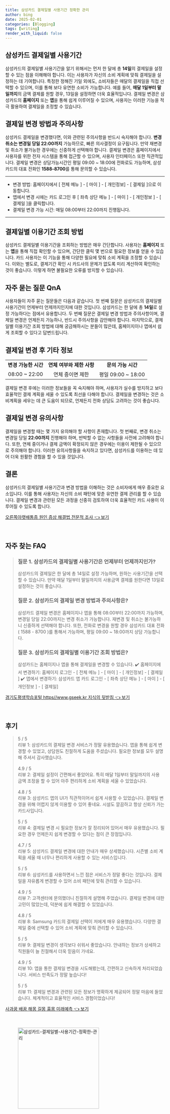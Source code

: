 ```yaml
---
title: 삼성카드 결제일별 사용기간 정확한 관리
author: bing
date: 2025-02-01
categories: [Blogging]
tags: [writing]
render_with_liquid: false
---
```



<h2 id='삼성카드_결제일_사용기간'>삼성카드 결제일별 사용기간</h2>

<p>삼성카드의 결제일별 사용기간을 알기 위해서는 먼저 한 달에 총 <b>14일</b>의 결제일을 설정할 수 있는 점을 이해해야 합니다. 이는 사용자가 자신의 소비 계획에 맞춰 결제일을 설정하는 데 기여합니다. 특정한 정해진 기일 외에도, 소비자들은 매달의 결제일을 직접 선택할 수 있으며, 이를 통해 보다 유연한 소비가 가능합니다. 예를 들어, <b>매달 1일부터 말일까지</b>의 금액 결제를 원할 경우, 13일을 설정하면 더욱 효율적입니다. 결제일 변경은 삼성카드의 <b>홈페이지</b> 또는 <b>앱</b>을 통해 쉽게 이루어질 수 있으며, 사용자는 이러한 기능을 적극 활용하여 결제일을 조정할 수 있습니다.</p>

<h2 id='결제일_변경_방법과_주의사항'>결제일 변경 방법과 주의사항</h2>

<p>삼성카드 결제일을 변경했다면, 이와 관련된 주의사항을 반드시 숙지해야 합니다. <b>변경 취소는 변경일 당일 22:00까지</b> 가능하므로, 빠른 의사결정이 요구됩니다. 만약 재변경 및 취소가 불가능한 경우에는 신중하게 선택해야 합니다. 결제일 변경은 홈페이지에서 사용자를 위한 전자 시스템을 통해 접근할 수 있으며, 사용자 인터페이스 또한 직관적입니다. 결제일 변경은 상담가능시간인 평일 09:00 ~ 18:00에 전화로도 가능하며, 삼성카드의 대표 전화인 <b>1588-8700</b>를 통해 문의할 수 있습니다.</p>

<hr />

<ul>
    <li>변경 방법: 홈페이지에서 [ 전체 메뉴 ] - [ 마이 ] - [ 개인정보] - [ 결제일 ]으로 이동합니다.</li>
    <li>앱에서 변경 시에는 카드 로그인 후 [ 좌측 상단 메뉴 ] - [ 마이 ] - [ 개인정보 ] - [ 결제일 ]을 클릭합니다.</li>
    <li>결제일 변경 가능 시간: 매일 08:00부터 22:00까지 진행됩니다.</li>
</ul>

<hr />

<h2 id='결제일별_이용기간_조회_방법'>결제일별 이용기간 조회 방법</h2>

<p>삼성카드 결제일별 이용기간을 조회하는 방법은 매우 간단합니다. 사용자는 <b>홈페이지</b> 또는 <b>앱</b>을 통해 직접 확인할 수 있으며, 간단한 클릭 몇 번으로 필요한 정보를 얻을 수 있습니다. 카드 사용자는 이 기능을 통해 다양한 필요에 맞춰 소비 계획을 조정할 수 있습니다. 이와는 별도로, 결제기간 확인 시 카드사의 문제가 없도록 미리 계산하여 확인하는 것이 좋습니다. 이렇게 하면 불필요한 오류를 방지할 수 있습니다.</p>

<h2 id='자주_묻는_질문_QnA'>자주 묻는 질문 QnA</h2>

<p>사용자들이 자주 묻는 질문들은 다음과 같습니다. 첫 번째 질문은 삼성카드의 결제일별 사용기간이 언제부터 언제까지인지에 대한 것입니다. 삼성카드는 한 달에 총 <b>14일</b>로 설정 가능하다는 점에서 유용합니다. 두 번째 질문은 결제일 변경 방법과 주의사항이며, 결제일 변경은 언제든지 가능하나, 반드시 주의사항을 감안해야 합니다. 마지막으로, 결제일별 이용기간 조회 방법에 대해 궁금해하시는 분들이 많은데, 홈페이지이나 앱에서 쉽게 조회할 수 있다고 답변드립니다.</p>

<h2 id='결제일_변경후_기타_정보'>결제일 변경 후 기타 정보</h2>

<table>
    <tr>
        <td style="text-align: center; height: 17px;"><b>변경 가능한 시간</b></td>
        <td style="text-align: center; height: 17px;"><b>연체 여부와 제한 사항</b></td>
        <td style="text-align: center; height: 17px;"><b>문의 가능 시간</b></td>
    </tr>
    <tr>
        <td style="text-align: center; height: 17px;">08:00 ~ 22:00</td>
        <td style="text-align: center; height: 17px;">연체 중이면 제한</td>
        <td style="text-align: center; height: 17px;">평일 09:00 ~ 18:00</td>
    </tr>
</table>

<p>결제일 변경 후에는 이러한 정보들을 꼭 숙지해야 하며, 사용자가 실수를 방지하고 보다 효율적인 결제 계획을 세울 수 있도록 최선을 다해야 합니다. 결제일을 변경하는 것은 소비계획을 세우는 데 큰 도움이 되므로, 언제든지 전화 상담도 고려하는 것이 좋습니다.</p>

<h2 id='결제일_변경_유의사항'>결제일 변경 유의사항</h2>

<p>결제일을 변경할 때는 몇 가지 유의해야 할 사항이 존재합니다. 첫 번째로, 변경 취소는 변경일 당일 <b>22:00까지</b> 진행해야 하며, 반박할 수 없는 사항들을 사전에 고려해야 합니다. 또한, 연체 중이거나 결제 금액이 확정되지 않은 경우에는 이용이 제한될 수 있으므로 주의해야 합니다. 이러한 유의사항들을 숙지하고 있다면, 삼성카드를 이용하는 데 있어 더욱 원활한 경험을 할 수 있을 것입니다.</p>

<h2 id='결론'>결론</h2>

<p>삼성카드의 결제일별 사용기간과 변경 방법을 이해하는 것은 소비자에게 매우 중요한 요소입니다. 이를 통해 사용자는 자신의 소비 패턴에 맞춘 유연한 결제 관리를 할 수 있습니다. 결제일 변경과 관련된 모든 과정을 신중히 검토하여 더욱 효율적인 카드 사용이 이루어질 수 있도록 합니다.</p>


<p><a class="click-button" title="오른쪽아랫배통증 원인 증상 해결법 전문적 조사" href="https://24nara.github.io/posts/%EC%98%A4%EB%A5%B8%EC%AA%BD%EC%95%84%EB%9E%AB%EB%B0%B0%ED%86%B5%EC%A6%9D-%EC%9B%90%EC%9D%B8-%EC%A6%9D%EC%83%81-%ED%95%B4%EA%B2%B0%EB%B2%95-%EC%A0%84%EB%AC%B8%EC%A0%81-%EC%A1%B0%EC%82%AC/" rel="dofollow">오른쪽아랫배통증 원인 증상 해결법 전문적 조사 👈 보기</a></p><br>
<h2 id='자주_찾는_FAQ'>자주 찾는 FAQ</h2>
<div itemscope="" itemtype="https://schema.org/FAQPage"> 
<blockquote> 
<div itemscope="" itemprop="mainEntity" itemtype="https://schema.org/Question"> 
<h3 itemprop="name">질문 1. 삼성카드의 결제일별 사용기간은 언제부터 언제까지인가?</h3> 
<div itemscope="" itemprop="acceptedAnswer" itemtype="https://schema.org/Answer"> 
<span itemprop="text"> 
<p>삼성카드의 결제일은 한 달에 총 14일로 설정 가능하며, 원하는 사용기간을 선택할 수 있습니다. 만약 매달 1일부터 말일까지의 사용금액 결제를 원한다면 13일로 설정하는 것이 좋습니다.</p> 
</span> 
</div> 
</div> 
<div itemscope="" itemprop="mainEntity" itemtype="https://schema.org/Question"> 
<h3 itemprop="name">질문 2. 삼성카드의 결제일 변경 방법과 주의사항은?</h3> 
<div itemscope="" itemprop="acceptedAnswer" itemtype="https://schema.org/Answer"> 
<span itemprop="text"> 
<p>삼성카드 결제일 변경은 홈페이지나 앱을 통해 08:00부터 22:00까지 가능하며, 변경일 당일 22:00까지는 변경 취소가 가능합니다. 재변경 및 취소는 불가능하니 신중하게 선택해야 합니다. 또한, 전화로 변경을 원할 경우 삼성카드 대표 전화 ( 1588 - 8700 )를 통해서 가능하며, 평일 09:00 ~ 18:00까지 상담 가능합니다.</p> 
</span> 
</div> 
</div> 
<div itemscope="" itemprop="mainEntity" itemtype="https://schema.org/Question"> 
<h3 itemprop="name">질문 3. 삼성카드의 결제일별 이용기간 조회 방법은?</h3> 
<div itemscope="" itemprop="acceptedAnswer" itemtype="https://schema.org/Answer"> 
<span itemprop="text"> 
<p>삼성카드는 홈페이지나 앱을 통해 결제일을 변경할 수 있습니다. 
✔️ 홈페이지에서 변경하기: 홈페이지 로그인 - [ 전체 메뉴 ] - [ 마이 ] - [ 개인정보] - [ 결제일 ]
✔️ 앱에서 변경하기: 삼성카드 앱 카드 로그인 - [ 좌측 상단 메뉴 ] - [ 마이 ] - [ 개인정보 ] - [ 결제일]</p> 
</span> 
</div> 
</div> 
</blockquote> 
</div>
<p><a class="click-button" title="경기도평생학습포털 https//www.gseek.kr 지식의 뒷받침" href="https://24nara.github.io/posts/%EA%B2%BD%EA%B8%B0%EB%8F%84%ED%8F%89%EC%83%9D%ED%95%99%EC%8A%B5%ED%8F%AC%ED%84%B8-httpswww.gseek.kr-%EC%A7%80%EC%8B%9D%EC%9D%98-%EB%92%B7%EB%B0%9B%EC%B9%A8/" rel="dofollow">경기도평생학습포털 https//www.gseek.kr 지식의 뒷받침 👈 보기</a></p><br>
<h2 id='후기'>후기</h2>
<div itemscope itemtype="https://schema.org/Product">
  <blockquote>
  <div itemprop="review" itemscope itemtype="https://schema.org/Review">
      <div itemprop="reviewRating" itemscope itemtype="https://schema.org/Rating"> <span itemprop="ratingValue">5</span> / <span itemprop="bestRating">5</span> </div>
      <span itemprop="reviewBody">리뷰 1: 삼성카드의 결제일 변경 서비스가 정말 유용했습니다. 앱을 통해 쉽게 변경할 수 있었고, 상담원도 친절하게 도움을 주셨습니다. 필요한 정보를 모두 설명해 주셔서 감사했습니다.</span>
  </div>
  <br>
  <div itemprop="review" itemscope itemtype="https://schema.org/Review">
      <div itemprop="reviewRating" itemscope itemtype="https://schema.org/Rating"> <span itemprop="ratingValue">4.9</span> / <span itemprop="bestRating">5</span> </div>
      <span itemprop="reviewBody">리뷰 2: 결제일 설정이 간편해서 좋았어요. 특히 매달 1일부터 말일까지의 사용 금액 조정을 할 수 있어 아주 편리하게 소비 계획을 세울 수 있었습니다.</span>
  </div>
  <br>
  <div itemprop="review" itemscope itemtype="https://schema.org/Review">
      <div itemprop="reviewRating" itemscope itemtype="https://schema.org/Rating"> <span itemprop="ratingValue">4.8</span> / <span itemprop="bestRating">5</span> </div>
      <span itemprop="reviewBody">리뷰 3: 삼성카드 앱의 UI가 직관적이어서 쉽게 사용할 수 있었습니다. 결제일 변경을 위해 어렵지 않게 이용할 수 있어 좋네요. 시설도 깔끔하고 항상 신뢰가 가는 카드사입니다.</span>
  </div>
  <br>
  <div itemprop="review" itemscope itemtype="https://schema.org/Review">
      <div itemprop="reviewRating" itemscope itemtype="https://schema.org/Rating"> <span itemprop="ratingValue">5</span> / <span itemprop="bestRating">5</span> </div>
      <span itemprop="reviewBody">리뷰 4: 결제일 변경 시 필요한 정보가 잘 정리되어 있어서 매우 유용했습니다. 필요한 경우 언제든지 쉽게 변경할 수 있다는 점이 큰 장점입니다.</span>
  </div>
  <br>
  <div itemprop="review" itemscope itemtype="https://schema.org/Review">
      <div itemprop="reviewRating" itemscope itemtype="https://schema.org/Rating"> <span itemprop="ratingValue">4.7</span> / <span itemprop="bestRating">5</span> </div>
      <span itemprop="reviewBody">리뷰 5: 삼성카드 결제일 변경에 대한 안내가 매우 상세했습니다. 시즌별 소비 계획을 세울 때 너무나 편리하게 사용할 수 있는 서비스입니다.</span>
  </div>
  <br>
  <div itemprop="review" itemscope itemtype="https://schema.org/Review">
      <div itemprop="reviewRating" itemscope itemtype="https://schema.org/Rating"> <span itemprop="ratingValue">5</span> / <span itemprop="bestRating">5</span> </div>
      <span itemprop="reviewBody">리뷰 6: 삼성카드를 사용하면서 느낀 점은 서비스가 정말 좋다는 것입니다. 결제일을 자유롭게 변경할 수 있어 소비 패턴에 맞춰 관리할 수 있습니다.</span>
  </div>
  <br>
  <div itemprop="review" itemscope itemtype="https://schema.org/Review">
      <div itemprop="reviewRating" itemscope itemtype="https://schema.org/Rating"> <span itemprop="ratingValue">4.9</span> / <span itemprop="bestRating">5</span> </div>
      <span itemprop="reviewBody">리뷰 7: 고객센터에 문의했더니 친절하게 설명해 주었습니다. 결제일 변경에 대한 고민이 많았는데, 덕분에 쉽게 해결할 수 있었습니다.</span>
  </div>
  <br>
  <div itemprop="review" itemscope itemtype="https://schema.org/Review">
      <div itemprop="reviewRating" itemscope itemtype="https://schema.org/Rating"> <span itemprop="ratingValue">4.8</span> / <span itemprop="bestRating">5</span> </div>
      <span itemprop="reviewBody">리뷰 8: Samsung 카드의 결제일 선택이 저에게 매우 유용했습니다. 다양한 결제일 중에 선택할 수 있어 소비 계획에 맞춰 관리할 수 있습니다.</span>
  </div>
  <br>
  <div itemprop="review" itemscope itemtype="https://schema.org/Review">
      <div itemprop="reviewRating" itemscope itemtype="https://schema.org/Rating"> <span itemprop="ratingValue">5</span> / <span itemprop="bestRating">5</span> </div>
      <span itemprop="reviewBody">리뷰 9: 결제일 변경이 생각보다 쉬워서 좋았습니다. 안내하는 정보가 상세하고 직원들이 늘 친절해서 더욱 믿음이 가네요.</span>
  </div>
  <br>
  <div itemprop="review" itemscope itemtype="https://schema.org/Review">
      <div itemprop="reviewRating" itemscope itemtype="https://schema.org/Rating"> <span itemprop="ratingValue">4.9</span> / <span itemprop="bestRating">5</span> </div>
      <span itemprop="reviewBody">리뷰 10: 앱을 통한 결제일 변경을 시도해봤는데, 간편하고 신속하게 처리되었습니다. 서비스 만족도가 정말 높습니다!</span>
  </div>
  <br>
  <div itemprop="review" itemscope itemtype="https://schema.org/Review">
      <div itemprop="reviewRating" itemscope itemtype="https://schema.org/Rating"> <span itemprop="ratingValue">5</span> / <span itemprop="bestRating">5</span> </div>
      <span itemprop="reviewBody">리뷰 11: 결제일 변경과 관련된 모든 정보가 명확하게 제공되어 정말 마음에 들었습니다. 체계적이고 효율적인 서비스 경험이었습니다!</span>
  </div>
  </blockquote>
</div>
<p><a class="click-button" title="사과꿈 배꿈 해몽 길몽 흉몽 미래예측" href="https://24nara.github.io/posts/%EC%82%AC%EA%B3%BC%EA%BF%88-%EB%B0%B0%EA%BF%88-%ED%95%B4%EB%AA%BD-%EA%B8%B8%EB%AA%BD-%ED%9D%89%EB%AA%BD-%EB%AF%B8%EB%9E%98%EC%98%88%EC%B8%A1/" rel="dofollow">사과꿈 배꿈 해몽 길몽 흉몽 미래예측 👈 보기</a></p><br>
<figure class="image"><img src="https://24nara.github.io/assets/img/thumbnail/삼성카드-결제일별-사용기간-정확한-관리.webp" alt="삼성카드-결제일별-사용기간-정확한-관리" width="256" height="256"></figure>